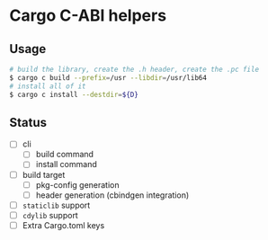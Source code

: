 # Cargo C-ABI helpers

## Usage

``` sh
# build the library, create the .h header, create the .pc file
$ cargo c build --prefix=/usr --libdir=/usr/lib64
# install all of it
$ cargo c install --destdir=${D}
```

## Status

- [ ] cli
  - [ ] build command
  - [ ] install command
- [ ] build target
  - [ ] pkg-config generation
  - [ ] header generation (cbindgen integration)
- [ ] `staticlib` support
- [ ] `cdylib` support
- [ ] Extra Cargo.toml keys
